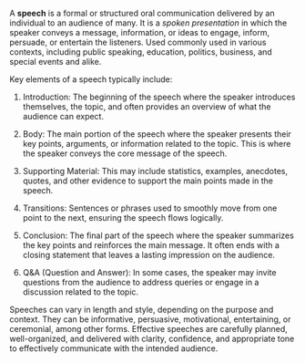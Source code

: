   
A **speech** is a formal or structured oral communication delivered by an individual to an audience of many. It is a *spoken presentation* in which the speaker conveys a message, information, or ideas to engage, inform, persuade, or entertain the listeners. Used commonly used in various contexts, including public speaking, education, politics, business, and special events and alike.

Key elements of a speech typically include:

1. Introduction: The beginning of the speech where the speaker introduces themselves, the topic, and often provides an overview of what the audience can expect.
    
2. Body: The main portion of the speech where the speaker presents their key points, arguments, or information related to the topic. This is where the speaker conveys the core message of the speech.
    
3. Supporting Material: This may include statistics, examples, anecdotes, quotes, and other evidence to support the main points made in the speech.
    
4. Transitions: Sentences or phrases used to smoothly move from one point to the next, ensuring the speech flows logically.
    
5. Conclusion: The final part of the speech where the speaker summarizes the key points and reinforces the main message. It often ends with a closing statement that leaves a lasting impression on the audience.
    
6. Q&A (Question and Answer): In some cases, the speaker may invite questions from the audience to address queries or engage in a discussion related to the topic.

Speeches can vary in length and style, depending on the purpose and context. They can be informative, persuasive, motivational, entertaining, or ceremonial, among other forms. Effective speeches are carefully planned, well-organized, and delivered with clarity, confidence, and appropriate tone to effectively communicate with the intended audience.